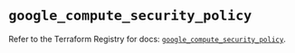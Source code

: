 # `google_compute_security_policy`

Refer to the Terraform Registry for docs: [`google_compute_security_policy`](https://registry.terraform.io/providers/hashicorp/google/5.37.0/docs/resources/compute_security_policy).
